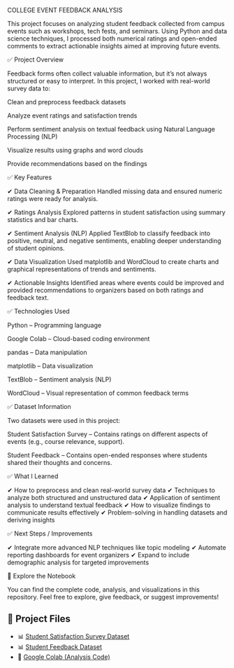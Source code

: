COLLEGE EVENT FEEDBACK ANALYSIS

This project focuses on analyzing student feedback collected from campus events such as workshops, tech fests, and seminars. Using Python and data science techniques, I processed both numerical ratings and open-ended comments to extract actionable insights aimed at improving future events.

✅ Project Overview

Feedback forms often collect valuable information, but it’s not always structured or easy to interpret. In this project, I worked with real-world survey data to:

Clean and preprocess feedback datasets

Analyze event ratings and satisfaction trends

Perform sentiment analysis on textual feedback using Natural Language Processing (NLP)

Visualize results using graphs and word clouds

Provide recommendations based on the findings

✅ Key Features

✔ Data Cleaning & Preparation
Handled missing data and ensured numeric ratings were ready for analysis.

✔ Ratings Analysis
Explored patterns in student satisfaction using summary statistics and bar charts.

✔ Sentiment Analysis (NLP)
Applied TextBlob to classify feedback into positive, neutral, and negative sentiments, enabling deeper understanding of student opinions.

✔ Data Visualization
Used matplotlib and WordCloud to create charts and graphical representations of trends and sentiments.

✔ Actionable Insights
Identified areas where events could be improved and provided recommendations to organizers based on both ratings and feedback text.

✅ Technologies Used

Python – Programming language

Google Colab – Cloud-based coding environment

pandas – Data manipulation

matplotlib – Data visualization

TextBlob – Sentiment analysis (NLP)

WordCloud – Visual representation of common feedback terms

✅ Dataset Information

Two datasets were used in this project:

Student Satisfaction Survey – Contains ratings on different aspects of events (e.g., course relevance, support).

Student Feedback – Contains open-ended responses where students shared their thoughts and concerns.

✅ What I Learned

✔ How to preprocess and clean real-world survey data
✔ Techniques to analyze both structured and unstructured data
✔ Application of sentiment analysis to understand textual feedback
✔ How to visualize findings to communicate results effectively
✔ Problem-solving in handling datasets and deriving insights

✅ Next Steps / Improvements

✔ Integrate more advanced NLP techniques like topic modeling
✔ Automate reporting dashboards for event organizers
✔ Expand to include demographic analysis for targeted improvements

📂 Explore the Notebook

You can find the complete code, analysis, and visualizations in this repository. Feel free to explore, give feedback, or suggest improvements!
## 📂 Project Files

- 📊 [Student Satisfaction Survey Dataset](Student_Satisfaction_Survey.csv)
- 📊 [Student Feedback Dataset](student_feedback.csv)
- 📒 [Google Colab (Analysis Code)](notebooks/FUTURE_DS_03.ipynb)

 
